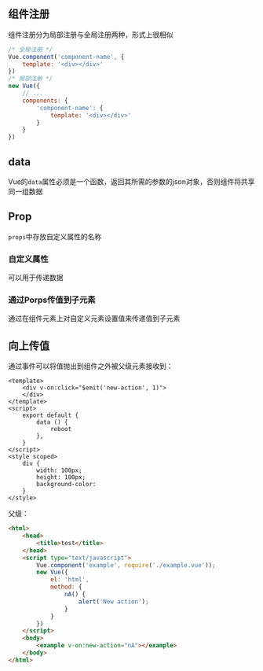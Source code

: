## 组件注册

组件注册分为局部注册与全局注册两种，形式上很相似

```javascript
/* 全局注册 */
Vue.component('component-name', {
    template: '<div></div>'
})
/* 局部注册 */
new Vue({
    // ...
    components: {
        'component-name': {
            template: '<div></div>'
        }
    }
})
```

## data

Vue的`data`属性必须是一个函数，返回其所需的参数的json对象，否则组件将共享同一组数据



## Prop

`props`中存放自定义属性的名称

### 自定义属性

可以用于传递数据

### 通过Porps传值到子元素

通过在组件元素上对自定义元素设置值来传递值到子元素

## 向上传值

通过事件可以将值抛出到组件之外被父级元素接收到：

```vue
<template>
	<div v-on:click="$emit('new-action', 1)">
    </div>
</template>
<script>
    export default {
        data () {
            reboot
        },
    }
</script>
<style scoped>
    div {
        width: 100px;
        height: 100px;
        background-color: 
    }
</style>
```

父级：

```html
<html>
    <head>
        <title>test</title>
    </head>
    <script type="text/javascript">
    	Vue.component('example', require('./example.vue'));
        new Vue({
            el: 'html',
            method: {
                nA() {
                    alert('New action');
                }
            }
        })
	</script>
    <body>
        <example v-on:new-action="nA"></example>
    </body>
</html>
```

